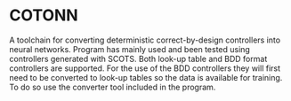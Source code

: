 # COTONN
A toolchain for converting deterministic correct-by-design controllers into neural networks. Program has mainly used and been tested using controllers generated with SCOTS. Both look-up table and BDD format controllers are supported. For the use of the BDD controllers they will first need to be converted to look-up tables so the data is available for training. To do so use the converter tool included in the program.
